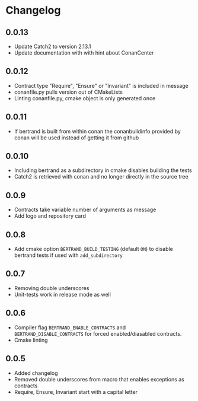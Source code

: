 # Changelog

## 0.0.13

*   Update Catch2 to version 2.13.1
*   Update documentation with with hint about ConanCenter

## 0.0.12 

*   Contract type "Require", "Ensure" or "Invariant" is included in message
*   conanfile.py pulls version out of CMakeLists
*   Linting conanfile.py, cmake object is only generated once

## 0.0.11

*   If bertrand is built from within conan the conanbuildinfo provided by conan will be used instead of getting it from github

## 0.0.10

*   Including bertrand as a subdirectory in cmake disables building the tests
*   Catch2 is retrieved with conan and no longer directly in the source tree

## 0.0.9

*   Contracts take variable number of arguments as message
*   Add logo and repository card 

## 0.0.8

*   Add cmake option `BERTRAND_BUILD_TESTING` (default `ON`) to disable bertrand tests if used with `add_subdirectory`

## 0.0.7

*   Removing double underscores
*   Unit-tests work in release mode as well

## 0.0.6

*   Compiler flag `BERTRAND_ENABLE_CONTRACTS` and `BERTRAND_DISABLE_CONTRACTS` for forced enabled/diasabled contracts. 
*   Cmake linting

## 0.0.5

*   Added changelog
*   Removed double underscores from macro that enables exceptions as contracts
*   Require, Ensure, Invariant start with a capital letter